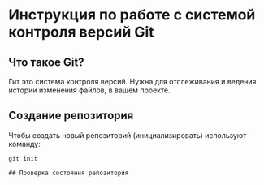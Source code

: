 # **Инструкция по работе с системой контроля версий Git**

## Что такое Git?

Гит это система контроля версий. Нужна для отслеживания и ведения истории изменения файлов, в вашем проекте.

## Создание репозитория

Чтобы создать новый репозиторий (инициализировать) используют команду:

    git init

    ## Проверка состояния репозитория
